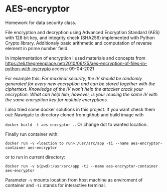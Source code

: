 # AES-encryptor
Homework for data security class.

File encryption and decryption using Advanced Encryption Standard (AES) with 128 bit key, and integrity check (SHA256) implemented with Python Crypto library. 
Additionaly basic arithmetic and computation of reverse element in prime number field.

In implementation of encryption I used materials and concepts from https://eli.thegreenplace.net/2010/06/25/aes-encryption-of-files-in-python-with-pycrypto access: 09-04-2021

For example this:
*For maximal security, the IV should be randomly generated for every new encryption and can be stored together with the ciphertext. Knowledge of the IV won't help the attacker crack your encryption. What can help him, however, is your reusing the same IV with the same encryption key for multiple encryptions.*

I also tried some docker solutions in this project. If you want check them out:
Nawigate to directory cloned from github and build image with 

`docker build -t aes-encryptor .`. Or change dot to wanted location.

Finally run container with:
```
docker run -v <loaction to run>:/usr/src/app -ti --name aes-encryptor-container aes-encryptor
```
or to run in current directory:
```
docker run -v $(pwd):/usr/src/app -ti --name aes-encryptor-container aes-encryptor
```
Parameter `-v` mounts location from host machine as enviroment of container and `-ti` stands for interactive terminal.

